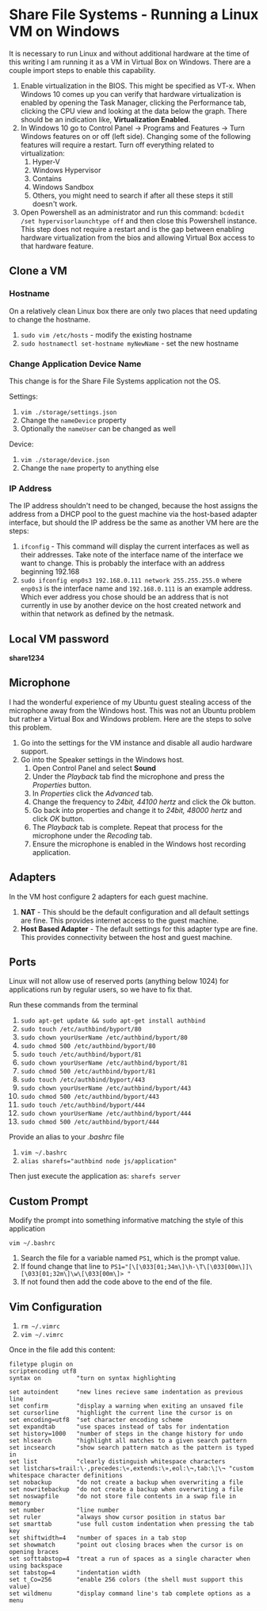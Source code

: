 <!-- documentation/linuxVM - Notes about configuring Linux virtual machines in support of project development. -->

# Share File Systems - Running a Linux VM on Windows
It is necessary to run Linux and without additional hardware at the time of this writing I am running it as a VM in Virtual Box on Windows.  There are a couple import steps to enable this capability.

1. Enable virtualization in the BIOS.  This might be specified as VT-x.  When Windows 10 comes up you can verify that hardware virtualization is enabled by opening the Task Manager, clicking the Performance tab, clicking the CPU view and looking at the data below the graph.  There should be an indication like, **Virtualization     Enabled**.
1. In Windows 10 go to Control Panel -> Programs and Features -> Turn Windows features on or off (left side).  Changing some of the following features will require a restart.  Turn off everything related to virtualization:
   1. Hyper-V
   1. Windows Hypervisor
   1. Contains
   1. Windows Sandbox
   1. Others, you might need to search if after all these steps it still doesn't work.
1. Open Powershell as an administrator and run this command: `bcdedit /set hypervisorlaunchtype off` and then close this Powershell instance.  This step does not require a restart and is the gap between enabling hardware virtualization from the bios and allowing Virtual Box access to that hardware feature.

## Clone a VM
### Hostname
On a relatively clean Linux box there are only two places that need updating to change the hostname.

1. `sudo vim /etc/hosts` - modify the existing hostname
2. `sudo hostnamectl set-hostname myNewName` - set the new hostname

### Change Application Device Name
This change is for the Share File Systems application not the OS.

Settings:
1. `vim ./storage/settings.json`
2. Change the `nameDevice` property
3. Optionally the `nameUser` can be changed as well

Device:
1. `vim ./storage/device.json`
2. Change the `name` property to anything else

### IP Address
The IP address shouldn't need to be changed, because the host assigns the address from a DHCP pool to the guest machine via the host-based adapter interface, but should the IP address be the same as another VM here are the steps:
1. `ifconfig` - This command will display the current interfaces as well as their addresses.  Take note of the interface name of the interface we want to change. This is probably the interface with an address beginning 192.168
2. `sudo ifconfig enp0s3 192.168.0.111 network 255.255.255.0` where `enp0s3` is the interface name and `192.168.0.111` is an example address.  Which ever address you chose should be an address that is not currently in use by another device on the host created network and within that network as defined by the netmask.

## Local VM password
**share1234**

## Microphone
I had the wonderful experience of my Ubuntu guest stealing access of the microphone away from the Windows host.  This was not an Ubuntu problem but rather a Virtual Box and Windows problem.  Here are the steps to solve this problem.
1. Go into the settings for the VM instance and disable all audio hardware support.
1. Go into the Speaker settings in the Windows host.
   1. Open Control Panel and select **Sound**
   1. Under the *Playback* tab find the microphone and press the *Properties* button.
   1. In *Properties* click the *Advanced* tab.
   1. Change the frequency to *24bit, 44100 hertz* and click the *Ok* button.
   1. Go back into properties and change it to *24bit, 48000 hertz* and click *OK* button.
   1. The *Playback* tab is complete. Repeat that process for the microphone under the *Recoding* tab.
   1. Ensure the microphone is enabled in the Windows host recording application.

## Adapters
In the VM host configure 2 adapters for each guest machine.

1. **NAT** - This should be the default configuration and all default settings are fine. This provides internet access to the guest machine.
2. **Host Based Adapter** - The default settings for this adapter type are fine.  This provides connectivity between the host and guest machine.

## Ports
Linux will not allow use of reserved ports (anything below 1024) for applications run by regular users, so we have to fix that.

Run these commands from the terminal

1. `sudo apt-get update && sudo apt-get install authbind`
2. `sudo touch /etc/authbind/byport/80`
3. `sudo chown yourUserName /etc/authbind/byport/80`
4. `sudo chmod 500 /etc/authbind/byport/80`
5. `sudo touch /etc/authbind/byport/81`
6. `sudo chown yourUserName /etc/authbind/byport/81`
7. `sudo chmod 500 /etc/authbind/byport/81`
8. `sudo touch /etc/authbind/byport/443`
9. `sudo chown yourUserName /etc/authbind/byport/443`
10. `sudo chmod 500 /etc/authbind/byport/443`
11. `sudo touch /etc/authbind/byport/444`
12. `sudo chown yourUserName /etc/authbind/byport/444`
13. `sudo chmod 500 /etc/authbind/byport/444`

Provide an alias to your *.bashrc* file

1. `vim ~/.bashrc`
2. `alias sharefs="authbind node js/application"`

Then just execute the application as: `sharefs server`

## Custom Prompt
Modify the prompt into something informative matching the style of this application

`vim ~/.bashrc`

1. Search the file for a variable named `PS1`, which is the prompt value.
2. If found change that line to `PS1="[\[\033[01;34m\]\h-\T\[\033[00m\]]\[\033[01;32m\]\w\[\033[00m\]> "`
3. If not found then add the code above to the end of the file.

## Vim Configuration
1. `rm ~/.vimrc`
2. `vim ~/.vimrc`

Once in the file add this content:

```
filetype plugin on
scriptencoding utf8
syntax on          "turn on syntax highlighting

set autoindent     "new lines recieve same indentation as previous line
set confirm        "display a warning when exiting an unsaved file
set cursorline     "highlight the current line the cursor is on
set encoding=utf8  "set character encoding scheme
set expandtab      "use spaces instead of tabs for indentation
set history=1000   "number of steps in the change history for undo
set hlsearch       "highlight all matches to a given search pattern
set incsearch      "show search pattern match as the pattern is typed in
set list           "clearly distinguish whitespace characters
set listchars=trail:\·,precedes:\«,extends:\»,eol:\¬,tab:\¦\¬ "custom whitespace character definitions
set nobackup       "do not create a backup when overwriting a file
set nowritebackup  "do not create a backup when overwriting a file
set noswapfile     "do not store file contents in a swap file in memory
set number         "line number
set ruler          "always show cursor position in status bar
set smarttab       "use full custom indentation when pressing the tab key
set shiftwidth=4   "number of spaces in a tab stop
set showmatch      "point out closing braces when the cursor is on opening braces
set softtabstop=4  "treat a run of spaces as a single character when using backspace
set tabstop=4      "indentation width
set t_Co=256       "enable 256 colors (the shell must support this value)
set wildmenu       "display command line's tab complete options as a menu
```
